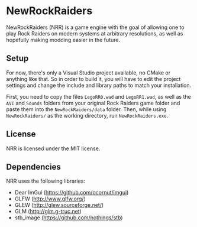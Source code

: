 # NewRockRaiders

NewRockRaiders (NRR) is a game engine with the goal of allowing one to play Rock Raiders on modern systems at arbitrary resolutions, as well as hopefully making modding easier in the future.

## Setup

For now, there's only a Visual Studio project available, no CMake or anything like that. So in order to build it, you will have to edit the project settings and change the include and library paths to match your installation.

First, you need to copy the files `LegoRR0.wad` and `LegoRR1.wad`, as well as the `AVI` and `Sounds` folders from your original Rock Raiders game folder and paste them into the `NewRockRaiders/data` folder.
Then, while using `NewRockRaiders/` as the working directory, run `NewRockRaiders.exe`.

## License

NRR is licensed under the MIT license.

## Dependencies

NRR uses the following libraries:

- Dear ImGui (https://github.com/ocornut/imgui)
- GLFW (http://www.glfw.org/)
- GLEW (http://glew.sourceforge.net/)
- GLM (http://glm.g-truc.net)
- stb_image (https://github.com/nothings/stb)
